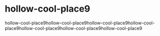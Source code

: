 # hollow-cool-place9
hollow-cool-place9hollow-cool-place9hollow-cool-place9hollow-cool-place9hollow-cool-place9hollow-cool-place9hollow-cool-place9
